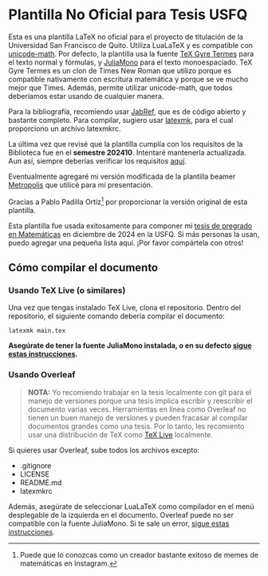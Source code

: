 # Plantilla No Oficial para Tesis USFQ

Esta es una plantilla LaTeX no oficial para el proyecto de titulación de la
Universidad San Francisco de Quito. Utiliza LuaLaTeX y es compatible con [unicode-math][1]. Por defecto, la plantilla usa la fuente [TeX
Gyre Termes][3] para el texto normal y fórmulas, y [JuliaMono][4]
para el texto monoespaciado. TeX Gyre Termes es un clon de Times New Roman que utilizo porque es compatible nativamente con escritura matemática y porque se ve mucho mejor que Times. Además, permite utilizar unicode-math, que todos deberíamos estar usando de cualquier manera.

Para la bibliografía, recomiendo usar [JabRef][6], que es
de código abierto y bastante completo. Para compilar, sugiero usar
[latexmk][8], para el cual proporciono un archivo latexmkrc.

La última vez que revisé que la plantilla cumplía con los requisitos de
la Biblioteca fue en el **semestre 202410**. Intentaré mantenerla
actualizada. Aun así, siempre deberías verificar los requisitos
[aquí][5].

Eventualmente agregaré mi versión modificada de la plantilla beamer
[Metropolis][2] que utilicé para mi presentación.

Gracias a Pablo Padilla Ortiz[^pablo] por proporcionar la versión
original de esta plantilla.

Esta plantilla fue usada exitosamente para componer mi [tesis de
pregrado en Matemáticas][7] en diciembre de 2024 en la USFQ. Si más
personas la usan, puedo agregar una pequeña lista aquí. ¡Por favor
compártela con otros!

## Cómo compilar el documento

### Usando TeX Live (o similares)

Una vez que tengas instalado TeX Live, clona el repositorio. Dentro del repositorio, el siguiente comando debería compilar el documento:

```
latexmk main.tex
```

**Asegúrate de tener la fuente JuliaMono instalada, o en su defecto [sigue estas instrucciones][10].**

### Usando Overleaf

> **NOTA:** Yo recomiendo trabajar en la tesis localmente con git para el manejo de versiones porque una tesis implica escribir y reescribir el documento varias veces. Herramientas en línea como Overleaf no tienen un buen manejo de versiones y pueden fracasar al compilar documentos grandes como una tesis. Por lo tanto, les recomiento usar una distribución de TeX como [TeX Live][9] localmente.

Si quieres usar Overleaf, sube todos los archivos excepto:

- .gitignore
- LICENSE
- README.md
- latexmkrc

Además, asegúrate de seleccionar LuaLaTeX como compilador en el menú desplegable de la izquierda en el documento. Overleaf puede no ser compatible con la fuente JuliaMono. Si te sale un error, [sigue estas instrucciones][10].

[1]: https://ctan.org/pkg/unicode-math
[2]: https://github.com/matze/mtheme
[3]: https://www.gust.org.pl/projects/e-foundry/tex-gyre/termes
[4]: https://juliamono.netlify.app/
[5]: https://www.usfq.edu.ec/es/biblioteca
[6]: https://www.jabref.org/
[7]: http://repositorio.usfq.edu.ec/handle/23000/14173
[8]: https://ctan.org/pkg/latexmk/
[9]: https://tug.org/texlive/
[10]: https://github.com/adricamilo/USFQ-Thesis-Template/wiki/Desactivar-JuliaMono

[^pablo]: Puede que lo conozcas como un creador bastante exitoso
    de memes de matemáticas en Instagram.
